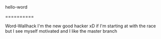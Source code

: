 hello-word 

==========

Word-Wallhack
I'm the new good hacker xD if I'm starting at 
with the race but I see myself motivated and I like the master branch
